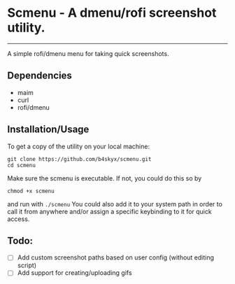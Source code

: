 # Scmenu - A dmenu/rofi screenshot utility.
---
A simple rofi/dmenu menu for taking quick screenshots.

## Dependencies
- maim
- curl
- rofi/dmenu

## Installation/Usage

To get a copy of the utility on your local machine:

```
git clone https://github.com/b4skyx/scmenu.git
cd scmenu
```
Make sure the scmenu is executable. If not, you could do this so by
```
chmod +x scmenu
```
and run with ``./scmenu``
You could also add it to your system path in order to call it from anywhere and/or assign a specific keybinding to it for quick access.

## Todo:
- [ ] Add custom screenshot paths based on user config (without editing script)
- [ ] Add support for creating/uploading gifs
